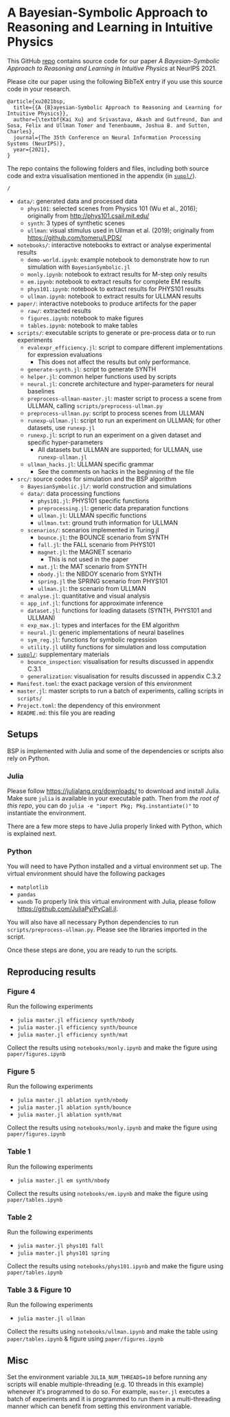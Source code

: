 # A Bayesian-Symbolic Approach to Reasoning and Learning in Intuitive Physics

This GitHub [repo](https://github.com/xukai92/bsp/) contains source code for our paper *A Bayesian-Symbolic Approach to Reasoning and Learning in Intuitive Physics* at NeurIPS 2021.

Please cite our paper using the following BibTeX entry if you use this source code in your research.
```
@article{xu2021bsp,
  title={{A {B}ayesian-Symbolic Approach to Reasoning and Learning for Intuitive Physics}},
  author={\textbf{Kai Xu} and Srivastava, Akash and Gutfreund, Dan and Sosa, Felix and Ullman Tomer and Tenenbaumm, Joshua B. and Sutton, Charles},
  journal={The 35th Conference on Neural Information Processing Systems (NeurIPS)},
  year={2021},
}
```

The repo contains the following folders and files, including both source code and extra visualisation mentioned in the appendix (in [`suppl/`](https://github.com/xukai92/bsp/tree/main/suppl/)).

`/`
- `data/`: generated data and processed data
    - `phys101`: selected scenes from Physics 101 (Wu et al., 2016); originally from http://phys101.csail.mit.edu/
    - `synth`: 3 types of synthetic scenes
    - `ullman`: visual stimulus used in Ullman et al. (2019); originally from https://github.com/tomeru/LPDS/
- `notebooks/`: interactive notebooks to extract or analyse experimental results
    - `demo-world.ipynb`: example notebook to demonstrate how to run simulation with `BayesianSymbolic.jl`
    - `monly.ipynb`: notebook to extract results for M-step only results
    - `em.ipynb`: notebook to extract results for complete EM results
    - `phys101.ipynb`: notebook to extract results for PHYS101 results
    - `ullman.ipynb`: notebook to extract results for ULLMAN results
- `paper/`: interactive notebooks to produce artifects for the paper
    - `raw/`: extracted results
    - `figures.ipynb`: notebook to make figures
    - `tables.ipynb`: notebook to make tables
- `scripts/`: executable scripts to generate or pre-process data or to run experiments
    - `evalexpr_efficiency.jl`: script to compare different implementations for expression evaluations
        - This does not affect the results but only performance.
    - `generate-synth.jl`: script to generate SYNTH
    - `helper.jl`: common helper functions used by scripts
    - `neural.jl`: concrete architecture and hyper-parameters for neural baselines
    - `preprocess-ullman-master.jl`: master script to process a scene from ULLMAN, calling `scripts/preprocess-ullman.py`
    - `preprocess-ullman.py`: script to process scenes from ULLMAN
    - `runexp-ullman.jl`: script to run an experiment on ULLMAN; for other datasets, use `runexp.jl`
    - `runexp.jl`: script to run an experiment on a given dataset and specific hyper-parameters
        - All datasets but ULLMAN are supported; for ULLMAN, use `runexp-ullman.jl`
    - `ullman_hacks.jl`: ULLMAN specific grammar 
        - See the comments on hacks in the beginning of the file
- `src/`: source codes for simulation and the BSP algorithm
    - `BayesianSymbolic.jl/`: world construction and simulations
    - `data/`: data processing functions
        - `phys101.jl`: PHYS101 specific functions
        - `preprocessing.jl`: generic data preparation functions
        - `ullman.jl`: ULLMAN specific functions
        - `ullman.txt`: ground truth information for ULLMAN
    - `scenarios/`: scenarios implemented in Turing.jl
        - `bounce.jl`: the BOUNCE scenario from SYNTH
        - `fall.jl`: the FALL scenario from PHYS101
        - `magnet.jl`: the MAGNET scenario
            - This is not used in the paper
        - `mat.jl`: the MAT scenario from SYNTH
        - `nbody.jl`: the NBDOY scenario from SYNTH
        - `spring.jl` the SPRING scenario from PHYS101
        - `ullman.jl`: the scenario from ULLMAN
    - `analyse.jl`: quantitative and visual analysis
    - `app_inf.jl`: functions for approximate inference
    - `dataset.jl`: functions for loading datasets (SYNTH, PHYS101 and ULLMAN)
    - `exp_max.jl`: types and interfaces for the EM algorithm
    - `neural.jl`: generic implementations of neural baselines
    - `sym_reg.jl`: functions for symbolic regression
    - `utility.jl` utility functions for simulation and loss computation
- [`suppl/`](https://github.com/xukai92/bsp/tree/main/suppl/): supplementary materials
    - `bounce_inspection`: visualisation for results discussed in appendix C.3.1
    - `generalization`: visualisation for results discussed in appendix C.3.2
- `Manifest.toml`: the exact package version of this environment
- `master.jl`: master scripts to run a batch of experiments, calling scripts in `scripts/`
- `Project.toml`: the dependency of this environment
- `README.md`: this file you are reading

## Setups

BSP is implemented with Julia and some of the dependencies or scripts also rely on Python.

### Julia

Please follow https://julialang.org/downloads/ to download and install Julia.
Make sure `julia` is available in your executable path.
Then from *the root of this repo*, you can do `julia -e "import Pkg; Pkg.instantiate()"` to instantiate the environment.

There are a few more steps to have Julia properly linked with Python, which is explained next.

### Python

You will need to have Python installed and a virtual environment set up.
The virtual environment should have the following packages
- `matplotlib`
- `pandas`
- `wandb`
To properly link this virtual environment with Julia, please follow https://github.com/JuliaPy/PyCall.jl.

You will also have all necessary Python dependencies to run `scripts/preprocess-ullman.py`.
Please see the libraries imported in the script.

Once these steps are done, you are ready to run the scripts.

## Reproducing results

### Figure 4

Run the following experiments
- `julia master.jl efficiency synth/nbody`
- `julia master.jl efficiency synth/bounce`
- `julia master.jl efficiency synth/mat`

Collect the results using `notebooks/monly.ipynb` and make the figure using `paper/figures.ipynb`

### Figure 5

Run the following experiments
- `julia master.jl ablation synth/nbody`
- `julia master.jl ablation synth/bounce`
- `julia master.jl ablation synth/mat`

Collect the results using `notebooks/monly.ipynb` and make the figure using `paper/figures.ipynb`

### Table 1

Run the following experiments
- `julia master.jl em synth/nbody`

Collect the results using `notebooks/em.ipynb` and make the figure using `paper/tables.ipynb`

### Table 2

Run the following experiments
- `julia master.jl phys101 fall`
- `julia master.jl phys101 spring`

Collect the results using `notebooks/phys101.ipynb` and make the figure using `paper/tables.ipynb`

### Table 3 & Figure 10

Run the following experiments
- `julia master.jl ullman`

Collect the results using `notebooks/ullman.ipynb` and make the table using `paper/tables.ipynb` & figure using `paper/figures.ipynb`

## Misc

Set the environment variable `JULIA_NUM_THREADS=10` before running any scripts will enable multiple-threading (e.g. 10 threads in this example) whenever it's programmed to do so.
For example, `master.jl` executes a batch of experiments and it is programmed to run them in a multi-threading manner which can benefit from setting this environment variable.
